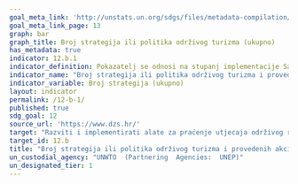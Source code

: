 ```yaml
---
goal_meta_link: 'http://unstats.un.org/sdgs/files/metadata-compilation/Metadata-Goal-12.pdf'
goal_meta_link_page: 13
graph: bar
graph_title: Broj strategija ili politika održivog turizma (ukupno)
has_metadata: true
indicator: 12.b.1
indicator_definition: Pokazatelj se odnosi na stupanj implementacije Satelitskog računa turizma (TSA) i Sustava integriranih ekonomskih računa okoliša (SEEA)
indicator_name: "Broj strategija ili politika održivog turizma i provedenih akcijskih planova s uspostavljenim alatima za praćenje i evaluaciju"
indicator_variable: Broj strategija (ukupno)
layout: indicator
permalink: /12-b-1/
published: true  
sdg_goal: 12
source_url: 'https://www.dzs.hr/'
target: "Razviti i implementirati alate za praćenje utjecaja održivog razvoja na održivi turizam koji stvara radna mjesta i promiče lokalnu kulturu i proizvode"
target_id: 12.b
title: "Broj strategija ili politika održivog turizma i provedenih akcijskih planova s uspostavljenim alatima za praćenje i evaluaciju"
un_custodial_agency: "UNWTO  (Partnering  Agencies:  UNEP)"
un_designated_tier: 1
---
```

